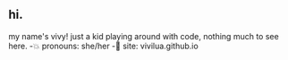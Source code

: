 ## hi.

my name's vivy! just a kid playing around with code, nothing much to see here.
-💥 pronouns: she/her
-🧡 site: vivilua.github.io

<!--**vivilua/vivilua** is a ✨ _special_ ✨ repository because its `README.md` (this file) appears on your GitHub profile.
- 🔭 I’m currently working on ...
- 🌱 I’m currently learning ...
- 👯 I’m looking to collaborate on ...
- 🤔 I’m looking for help with ...
- 💬 Ask me about ...
- 📫 How to reach me: ...
- 😄 Pronouns: ...
- ⚡ Fun fact: ...
-->
